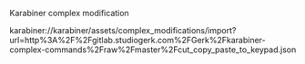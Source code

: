 Karabiner complex modification

karabiner://karabiner/assets/complex_modifications/import?url=http%3A%2F%2Fgitlab.studiogerk.com%2FGerk%2Fkarabiner-complex-commands%2Fraw%2Fmaster%2Fcut_copy_paste_to_keypad.json
